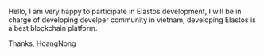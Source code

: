 Hello,
I am very happy to participate in Elastos development, I will be in charge of developing develper community in vietnam, developing Elastos is a best blockchain platform.

Thanks,
HoangNong
